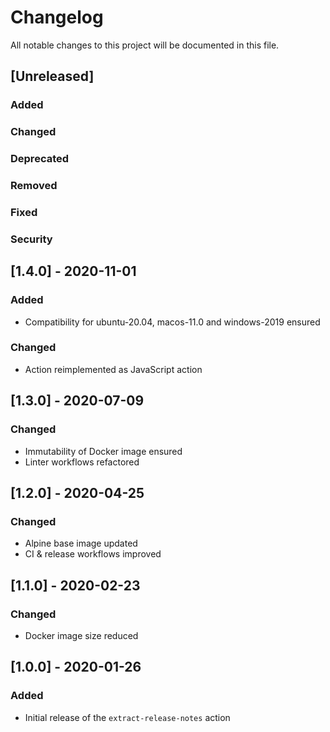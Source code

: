 <!-- SPDX-License-Identifier: MIT -->
# Changelog

All notable changes to this project will be documented in this file.

## [Unreleased]

### Added

### Changed

### Deprecated

### Removed

### Fixed

### Security

## [1.4.0] - 2020-11-01

### Added

* Compatibility for ubuntu-20.04, macos-11.0 and windows-2019 ensured

### Changed

* Action reimplemented as JavaScript action

## [1.3.0] - 2020-07-09

### Changed

* Immutability of Docker image ensured
* Linter workflows refactored

## [1.2.0] - 2020-04-25

### Changed

* Alpine base image updated
* CI & release workflows improved

## [1.1.0] - 2020-02-23

### Changed

* Docker image size reduced

## [1.0.0] - 2020-01-26

### Added

* Initial release of the `extract-release-notes` action
